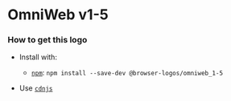 # OmniWeb v1-5

### How to get this logo

* Install with:
  * [`npm`](https://www.npmjs.com/): `npm install --save-dev @browser-logos/omniweb_1-5`

* Use [`cdnjs`](https://cdnjs.com/libraries/browser-logos)
